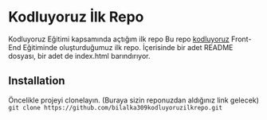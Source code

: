 # Kodluyoruz İlk Repo
Kodluyoruz Eğitimi kapsamında açtığım ilk repo
Bu repo [kodluyoruz](https://www.kodluyoruz.org/) Front-End Eğitiminde oluşturduğumuz ilk repo. İçerisinde bir adet README dosyası, bir adet de index.html barındırıyor.
## Installation
Öncelikle projeyi clonelayın. (Buraya sizin reponuzdan aldığınız link gelecek)
`git clone https://github.com/bilalka309kodluyoruzilkrepo.git`